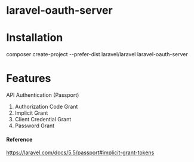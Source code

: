 # laravel-oauth-server

# Installation #
composer create-project --prefer-dist laravel/laravel laravel-oauth-server

# Features #
API Authentication (Passport)
1. Authorization Code Grant
2. Implicit Grant
3. Client Credential Grant
4. Password Grant

#### Reference ####
https://laravel.com/docs/5.5/passport#implicit-grant-tokens



